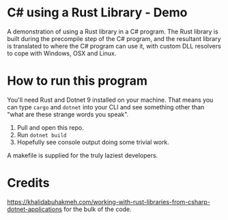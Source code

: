 # C# using a Rust Library - Demo

A demonstration of using a Rust library in a C# program. The Rust library is built during the precompile step of the C# program, and the resultant library is translated to where the C# program can use it, with custom DLL resolvers to cope with Windows, OSX and Linux.

# How to run this program

You'll need Rust and Dotnet 9 installed on your machine. That means you can type `cargo` and `dotnet` into your CLI and see something other than "what are these strange words you speak".

1. Pull and open this repo.
2. Run `dotnet build`
3. Hopefully see console output doing some trivial work.

A makefile is supplied for the truly laziest developers.

# Credits

https://khalidabuhakmeh.com/working-with-rust-libraries-from-csharp-dotnet-applications for the bulk of the code.
